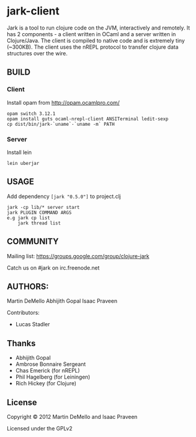 
# jark-client

Jark is a tool to run clojure code on the JVM, interactively and remotely.
It has 2 components - a client written in OCaml and a server written in Clojure/Java. The client is compiled to native code and is extremely tiny (~300KB). 
The client uses the nREPL protocol to transfer clojure data structures over the wire. 

## BUILD

### Client

Install opam from http://opam.ocamlpro.com/

    opam switch 3.12.1
    opam install guts ocaml-nrepl-client ANSITerminal ledit-sexp
    cp dist/bin/jark-`uname`-`uname -m` PATH

### Server 

Install lein

    lein uberjar


## USAGE

Add dependency `[jark "0.5.0"]` to project.clj

    jark -cp lib/* server start
    jark PLUGIN COMMAND ARGS
    e.g jark cp list
        jark thread list 

## COMMUNITY

Mailing list: https://groups.google.com/group/clojure-jark  
    
Catch us on #jark on irc.freenode.net

## AUTHORS:
Martin DeMello
Abhijith Gopal
Isaac Praveen 

Contributors:

* Lucas Stadler  

## Thanks

* Abhijith Gopal
* Ambrose Bonnaire Sergeant
* Chas Emerick (for nREPL)
* Phil Hagelberg (for Leiningen)
* Rich Hickey (for Clojure)


## License

Copyright © 2012 Martin DeMello and Isaac Praveen

Licensed under the GPLv2

